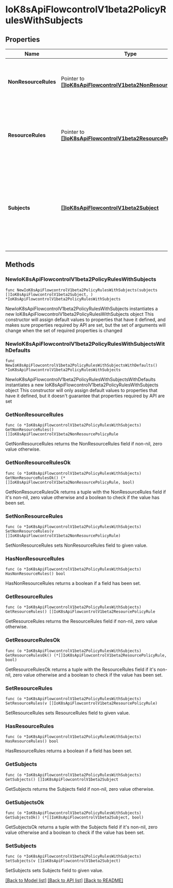 # IoK8sApiFlowcontrolV1beta2PolicyRulesWithSubjects

## Properties

Name | Type | Description | Notes
------------ | ------------- | ------------- | -------------
**NonResourceRules** | Pointer to [**[]IoK8sApiFlowcontrolV1beta2NonResourcePolicyRule**](IoK8sApiFlowcontrolV1beta2NonResourcePolicyRule.md) | &#x60;nonResourceRules&#x60; is a list of NonResourcePolicyRules that identify matching requests according to their verb and the target non-resource URL. | [optional] 
**ResourceRules** | Pointer to [**[]IoK8sApiFlowcontrolV1beta2ResourcePolicyRule**](IoK8sApiFlowcontrolV1beta2ResourcePolicyRule.md) | &#x60;resourceRules&#x60; is a slice of ResourcePolicyRules that identify matching requests according to their verb and the target resource. At least one of &#x60;resourceRules&#x60; and &#x60;nonResourceRules&#x60; has to be non-empty. | [optional] 
**Subjects** | [**[]IoK8sApiFlowcontrolV1beta2Subject**](IoK8sApiFlowcontrolV1beta2Subject.md) | subjects is the list of normal user, serviceaccount, or group that this rule cares about. There must be at least one member in this slice. A slice that includes both the system:authenticated and system:unauthenticated user groups matches every request. Required. | 

## Methods

### NewIoK8sApiFlowcontrolV1beta2PolicyRulesWithSubjects

`func NewIoK8sApiFlowcontrolV1beta2PolicyRulesWithSubjects(subjects []IoK8sApiFlowcontrolV1beta2Subject, ) *IoK8sApiFlowcontrolV1beta2PolicyRulesWithSubjects`

NewIoK8sApiFlowcontrolV1beta2PolicyRulesWithSubjects instantiates a new IoK8sApiFlowcontrolV1beta2PolicyRulesWithSubjects object
This constructor will assign default values to properties that have it defined,
and makes sure properties required by API are set, but the set of arguments
will change when the set of required properties is changed

### NewIoK8sApiFlowcontrolV1beta2PolicyRulesWithSubjectsWithDefaults

`func NewIoK8sApiFlowcontrolV1beta2PolicyRulesWithSubjectsWithDefaults() *IoK8sApiFlowcontrolV1beta2PolicyRulesWithSubjects`

NewIoK8sApiFlowcontrolV1beta2PolicyRulesWithSubjectsWithDefaults instantiates a new IoK8sApiFlowcontrolV1beta2PolicyRulesWithSubjects object
This constructor will only assign default values to properties that have it defined,
but it doesn't guarantee that properties required by API are set

### GetNonResourceRules

`func (o *IoK8sApiFlowcontrolV1beta2PolicyRulesWithSubjects) GetNonResourceRules() []IoK8sApiFlowcontrolV1beta2NonResourcePolicyRule`

GetNonResourceRules returns the NonResourceRules field if non-nil, zero value otherwise.

### GetNonResourceRulesOk

`func (o *IoK8sApiFlowcontrolV1beta2PolicyRulesWithSubjects) GetNonResourceRulesOk() (*[]IoK8sApiFlowcontrolV1beta2NonResourcePolicyRule, bool)`

GetNonResourceRulesOk returns a tuple with the NonResourceRules field if it's non-nil, zero value otherwise
and a boolean to check if the value has been set.

### SetNonResourceRules

`func (o *IoK8sApiFlowcontrolV1beta2PolicyRulesWithSubjects) SetNonResourceRules(v []IoK8sApiFlowcontrolV1beta2NonResourcePolicyRule)`

SetNonResourceRules sets NonResourceRules field to given value.

### HasNonResourceRules

`func (o *IoK8sApiFlowcontrolV1beta2PolicyRulesWithSubjects) HasNonResourceRules() bool`

HasNonResourceRules returns a boolean if a field has been set.

### GetResourceRules

`func (o *IoK8sApiFlowcontrolV1beta2PolicyRulesWithSubjects) GetResourceRules() []IoK8sApiFlowcontrolV1beta2ResourcePolicyRule`

GetResourceRules returns the ResourceRules field if non-nil, zero value otherwise.

### GetResourceRulesOk

`func (o *IoK8sApiFlowcontrolV1beta2PolicyRulesWithSubjects) GetResourceRulesOk() (*[]IoK8sApiFlowcontrolV1beta2ResourcePolicyRule, bool)`

GetResourceRulesOk returns a tuple with the ResourceRules field if it's non-nil, zero value otherwise
and a boolean to check if the value has been set.

### SetResourceRules

`func (o *IoK8sApiFlowcontrolV1beta2PolicyRulesWithSubjects) SetResourceRules(v []IoK8sApiFlowcontrolV1beta2ResourcePolicyRule)`

SetResourceRules sets ResourceRules field to given value.

### HasResourceRules

`func (o *IoK8sApiFlowcontrolV1beta2PolicyRulesWithSubjects) HasResourceRules() bool`

HasResourceRules returns a boolean if a field has been set.

### GetSubjects

`func (o *IoK8sApiFlowcontrolV1beta2PolicyRulesWithSubjects) GetSubjects() []IoK8sApiFlowcontrolV1beta2Subject`

GetSubjects returns the Subjects field if non-nil, zero value otherwise.

### GetSubjectsOk

`func (o *IoK8sApiFlowcontrolV1beta2PolicyRulesWithSubjects) GetSubjectsOk() (*[]IoK8sApiFlowcontrolV1beta2Subject, bool)`

GetSubjectsOk returns a tuple with the Subjects field if it's non-nil, zero value otherwise
and a boolean to check if the value has been set.

### SetSubjects

`func (o *IoK8sApiFlowcontrolV1beta2PolicyRulesWithSubjects) SetSubjects(v []IoK8sApiFlowcontrolV1beta2Subject)`

SetSubjects sets Subjects field to given value.



[[Back to Model list]](../README.md#documentation-for-models) [[Back to API list]](../README.md#documentation-for-api-endpoints) [[Back to README]](../README.md)


